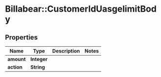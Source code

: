 # Billabear::CustomerIdUasgelimitBody

## Properties
Name | Type | Description | Notes
------------ | ------------- | ------------- | -------------
**amount** | **Integer** |  | 
**action** | **String** |  | 

